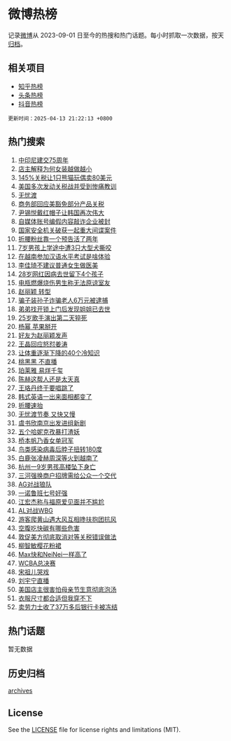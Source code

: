 # 微博热榜

记录[微博](https://www.weibo.com)从 2023-09-01 日至今的热搜和热门话题。每小时抓取一次数据，按天[归档](archives)。

## 相关项目

- [知乎热榜](https://github.com/hotarchive/zhihu)
- [头条热榜](https://github.com/hotarchive/toutiao)
- [抖音热榜](https://github.com/hotarchive/douyin)


`更新时间：2025-04-13 21:22:13 +0800`

## 热门搜索

1. [中印尼建交75周年](https://m.weibo.cn/search?containerid=100103type%3D1%26t%3D10%26q%3D%23%E4%B8%AD%E5%8D%B0%E5%B0%BC%E5%BB%BA%E4%BA%A475%E5%91%A8%E5%B9%B4%23&stream_entry_id=51&isnewpage=1&extparam=seat%3D1%26q%3D%2523%25E4%25B8%25AD%25E5%258D%25B0%25E5%25B0%25BC%25E5%25BB%25BA%25E4%25BA%25A475%25E5%2591%25A8%25E5%25B9%25B4%2523%26cate%3D10103%26dgr%3D0%26pos%3D0%26filter_type%3Drealtimehot%26stream_entry_id%3D51%26c_type%3D51%26display_time%3D1744550531%26pre_seqid%3D174455053188294177255134)
1. [店主解释为何女装越做越小](https://m.weibo.cn/search?containerid=100103type%3D1%26t%3D10%26q%3D%23%E5%BA%97%E4%B8%BB%E8%A7%A3%E9%87%8A%E4%B8%BA%E4%BD%95%E5%A5%B3%E8%A3%85%E8%B6%8A%E5%81%9A%E8%B6%8A%E5%B0%8F%23&stream_entry_id=31&isnewpage=1&extparam=seat%3D1%26cate%3D5001%26realpos%3D1%26lcate%3D5001%26stream_entry_id%3D31%26q%3D%2523%25E5%25BA%2597%25E4%25B8%25BB%25E8%25A7%25A3%25E9%2587%258A%25E4%25B8%25BA%25E4%25BD%2595%25E5%25A5%25B3%25E8%25A3%2585%25E8%25B6%258A%25E5%2581%259A%25E8%25B6%258A%25E5%25B0%258F%2523%26dgr%3D0%26band_rank%3D1%26flag%3D2%26filter_type%3Drealtimehot%26pos%3D0%26c_type%3D31%26display_time%3D1744550531%26pre_seqid%3D174455053188294177255134)
1. [145%关税让1只熊猫玩偶卖80美元](https://m.weibo.cn/search?containerid=100103type%3D1%26t%3D10%26q%3D%23145%25%E5%85%B3%E7%A8%8E%E8%AE%A91%E5%8F%AA%E7%86%8A%E7%8C%AB%E7%8E%A9%E5%81%B6%E5%8D%9680%E7%BE%8E%E5%85%83%23&stream_entry_id=31&isnewpage=1&extparam=seat%3D1%26cate%3D5001%26realpos%3D2%26lcate%3D5001%26stream_entry_id%3D31%26q%3D%2523145%2525%25E5%2585%25B3%25E7%25A8%258E%25E8%25AE%25A91%25E5%258F%25AA%25E7%2586%258A%25E7%258C%25AB%25E7%258E%25A9%25E5%2581%25B6%25E5%258D%259680%25E7%25BE%258E%25E5%2585%2583%2523%26dgr%3D0%26band_rank%3D2%26flag%3D0%26filter_type%3Drealtimehot%26pos%3D1%26c_type%3D31%26display_time%3D1744550531%26pre_seqid%3D174455053188294177255134)
1. [美国多次发动关税战并受到惨痛教训](https://m.weibo.cn/search?containerid=100103type%3D1%26t%3D10%26q%3D%23%E7%BE%8E%E5%9B%BD%E5%A4%9A%E6%AC%A1%E5%8F%91%E5%8A%A8%E5%85%B3%E7%A8%8E%E6%88%98%E5%B9%B6%E5%8F%97%E5%88%B0%E6%83%A8%E7%97%9B%E6%95%99%E8%AE%AD%23&stream_entry_id=31&isnewpage=1&extparam=seat%3D1%26cate%3D5001%26realpos%3D3%26lcate%3D5001%26stream_entry_id%3D31%26q%3D%2523%25E7%25BE%258E%25E5%259B%25BD%25E5%25A4%259A%25E6%25AC%25A1%25E5%258F%2591%25E5%258A%25A8%25E5%2585%25B3%25E7%25A8%258E%25E6%2588%2598%25E5%25B9%25B6%25E5%258F%2597%25E5%2588%25B0%25E6%2583%25A8%25E7%2597%259B%25E6%2595%2599%25E8%25AE%25AD%2523%26dgr%3D0%26band_rank%3D3%26flag%3D0%26filter_type%3Drealtimehot%26pos%3D2%26c_type%3D31%26display_time%3D1744550531%26pre_seqid%3D174455053188294177255134)
1. [无忧渡](https://m.weibo.cn/search?containerid=100103type%3D1%26t%3D10%26q%3D%E6%97%A0%E5%BF%A7%E6%B8%A1&stream_entry_id=31&isnewpage=1&extparam=seat%3D1%26cate%3D5001%26realpos%3D4%26lcate%3D5001%26stream_entry_id%3D31%26q%3D%25E6%2597%25A0%25E5%25BF%25A7%25E6%25B8%25A1%26dgr%3D0%26band_rank%3D4%26flag%3D16%26filter_type%3Drealtimehot%26pos%3D3%26c_type%3D31%26display_time%3D1744550531%26pre_seqid%3D174455053188294177255134)
1. [商务部回应美豁免部分产品关税](https://m.weibo.cn/search?containerid=100103type%3D1%26t%3D10%26q%3D%23%E5%95%86%E5%8A%A1%E9%83%A8%E5%9B%9E%E5%BA%94%E7%BE%8E%E8%B1%81%E5%85%8D%E9%83%A8%E5%88%86%E4%BA%A7%E5%93%81%E5%85%B3%E7%A8%8E%23&stream_entry_id=31&isnewpage=1&extparam=seat%3D1%26cate%3D5001%26realpos%3D5%26lcate%3D5001%26stream_entry_id%3D31%26q%3D%2523%25E5%2595%2586%25E5%258A%25A1%25E9%2583%25A8%25E5%259B%259E%25E5%25BA%2594%25E7%25BE%258E%25E8%25B1%2581%25E5%2585%258D%25E9%2583%25A8%25E5%2588%2586%25E4%25BA%25A7%25E5%2593%2581%25E5%2585%25B3%25E7%25A8%258E%2523%26dgr%3D0%26band_rank%3D5%26flag%3D0%26filter_type%3Drealtimehot%26pos%3D4%26c_type%3D31%26display_time%3D1744550531%26pre_seqid%3D174455053188294177255134)
1. [尹锡悦戴红帽子让韩国再次伟大](https://m.weibo.cn/search?containerid=100103type%3D1%26t%3D10%26q%3D%23%E5%B0%B9%E9%94%A1%E6%82%A6%E6%88%B4%E7%BA%A2%E5%B8%BD%E5%AD%90%E8%AE%A9%E9%9F%A9%E5%9B%BD%E5%86%8D%E6%AC%A1%E4%BC%9F%E5%A4%A7%23&stream_entry_id=31&isnewpage=1&extparam=seat%3D1%26cate%3D5001%26realpos%3D6%26lcate%3D5001%26stream_entry_id%3D31%26q%3D%2523%25E5%25B0%25B9%25E9%2594%25A1%25E6%2582%25A6%25E6%2588%25B4%25E7%25BA%25A2%25E5%25B8%25BD%25E5%25AD%2590%25E8%25AE%25A9%25E9%259F%25A9%25E5%259B%25BD%25E5%2586%258D%25E6%25AC%25A1%25E4%25BC%259F%25E5%25A4%25A7%2523%26dgr%3D0%26band_rank%3D6%26flag%3D0%26filter_type%3Drealtimehot%26pos%3D5%26c_type%3D31%26display_time%3D1744550531%26pre_seqid%3D174455053188294177255134)
1. [自媒体账号编假内容敲诈企业被封](https://m.weibo.cn/search?containerid=100103type%3D1%26t%3D10%26q%3D%23%E8%87%AA%E5%AA%92%E4%BD%93%E8%B4%A6%E5%8F%B7%E7%BC%96%E5%81%87%E5%86%85%E5%AE%B9%E6%95%B2%E8%AF%88%E4%BC%81%E4%B8%9A%E8%A2%AB%E5%B0%81%23&stream_entry_id=31&isnewpage=1&extparam=seat%3D1%26is_ad_pos%3D1%26cate%3D5001%26lcate%3D5001%26stream_entry_id%3D31%26q%3D%2523%25E8%2587%25AA%25E5%25AA%2592%25E4%25BD%2593%25E8%25B4%25A6%25E5%258F%25B7%25E7%25BC%2596%25E5%2581%2587%25E5%2586%2585%25E5%25AE%25B9%25E6%2595%25B2%25E8%25AF%2588%25E4%25BC%2581%25E4%25B8%259A%25E8%25A2%25AB%25E5%25B0%2581%2523%26dgr%3D0%26adid%3D282595%26band_rank%3D7%26filter_type%3Drealtimehot%26pos%3D6%26c_type%3D31%26display_time%3D1744550531%26pre_seqid%3D174455053188294177255134)
1. [国家安全机关破获一起重大间谍案件](https://m.weibo.cn/search?containerid=100103type%3D1%26t%3D10%26q%3D%23%E5%9B%BD%E5%AE%B6%E5%AE%89%E5%85%A8%E6%9C%BA%E5%85%B3%E7%A0%B4%E8%8E%B7%E4%B8%80%E8%B5%B7%E9%87%8D%E5%A4%A7%E9%97%B4%E8%B0%8D%E6%A1%88%E4%BB%B6%23&stream_entry_id=31&isnewpage=1&extparam=seat%3D1%26cate%3D5001%26realpos%3D7%26lcate%3D5001%26stream_entry_id%3D31%26q%3D%2523%25E5%259B%25BD%25E5%25AE%25B6%25E5%25AE%2589%25E5%2585%25A8%25E6%259C%25BA%25E5%2585%25B3%25E7%25A0%25B4%25E8%258E%25B7%25E4%25B8%2580%25E8%25B5%25B7%25E9%2587%258D%25E5%25A4%25A7%25E9%2597%25B4%25E8%25B0%258D%25E6%25A1%2588%25E4%25BB%25B6%2523%26dgr%3D0%26band_rank%3D7%26flag%3D0%26filter_type%3Drealtimehot%26pos%3D7%26c_type%3D31%26display_time%3D1744550531%26pre_seqid%3D174455053188294177255134)
1. [折腰粉丝靠一个预告活了两年](https://m.weibo.cn/search?containerid=100103type%3D1%26t%3D10%26q%3D%23%E6%8A%98%E8%85%B0%E7%B2%89%E4%B8%9D%E9%9D%A0%E4%B8%80%E4%B8%AA%E9%A2%84%E5%91%8A%E6%B4%BB%E4%BA%86%E4%B8%A4%E5%B9%B4%23&stream_entry_id=31&isnewpage=1&extparam=seat%3D1%26cate%3D5001%26realpos%3D8%26lcate%3D5001%26stream_entry_id%3D31%26q%3D%2523%25E6%258A%2598%25E8%2585%25B0%25E7%25B2%2589%25E4%25B8%259D%25E9%259D%25A0%25E4%25B8%2580%25E4%25B8%25AA%25E9%25A2%2584%25E5%2591%258A%25E6%25B4%25BB%25E4%25BA%2586%25E4%25B8%25A4%25E5%25B9%25B4%2523%26dgr%3D0%26band_rank%3D8%26flag%3D1%26filter_type%3Drealtimehot%26pos%3D8%26c_type%3D31%26display_time%3D1744550531%26pre_seqid%3D174455053188294177255134)
1. [7岁男孩上学途中遭3只大型犬撕咬](https://m.weibo.cn/search?containerid=100103type%3D1%26t%3D10%26q%3D%237%E5%B2%81%E7%94%B7%E5%AD%A9%E4%B8%8A%E5%AD%A6%E9%80%94%E4%B8%AD%E9%81%AD3%E5%8F%AA%E5%A4%A7%E5%9E%8B%E7%8A%AC%E6%92%95%E5%92%AC%23&stream_entry_id=31&isnewpage=1&extparam=seat%3D1%26cate%3D5001%26realpos%3D9%26lcate%3D5001%26stream_entry_id%3D31%26q%3D%25237%25E5%25B2%2581%25E7%2594%25B7%25E5%25AD%25A9%25E4%25B8%258A%25E5%25AD%25A6%25E9%2580%2594%25E4%25B8%25AD%25E9%2581%25AD3%25E5%258F%25AA%25E5%25A4%25A7%25E5%259E%258B%25E7%258A%25AC%25E6%2592%2595%25E5%2592%25AC%2523%26dgr%3D0%26band_rank%3D9%26flag%3D0%26filter_type%3Drealtimehot%26pos%3D9%26c_type%3D31%26display_time%3D1744550531%26pre_seqid%3D174455053188294177255134)
1. [在越南参加汉语水平考试是啥体验](https://m.weibo.cn/search?containerid=100103type%3D1%26t%3D10%26q%3D%23%E5%9C%A8%E8%B6%8A%E5%8D%97%E5%8F%82%E5%8A%A0%E6%B1%89%E8%AF%AD%E6%B0%B4%E5%B9%B3%E8%80%83%E8%AF%95%E6%98%AF%E5%95%A5%E4%BD%93%E9%AA%8C%23&stream_entry_id=31&isnewpage=1&extparam=seat%3D1%26cate%3D5001%26realpos%3D10%26lcate%3D5001%26stream_entry_id%3D31%26q%3D%2523%25E5%259C%25A8%25E8%25B6%258A%25E5%258D%2597%25E5%258F%2582%25E5%258A%25A0%25E6%25B1%2589%25E8%25AF%25AD%25E6%25B0%25B4%25E5%25B9%25B3%25E8%2580%2583%25E8%25AF%2595%25E6%2598%25AF%25E5%2595%25A5%25E4%25BD%2593%25E9%25AA%258C%2523%26dgr%3D0%26band_rank%3D10%26flag%3D1%26filter_type%3Drealtimehot%26pos%3D10%26c_type%3D31%26display_time%3D1744550531%26pre_seqid%3D174455053188294177255134)
1. [李佳琦不建议普通女生做医美](https://m.weibo.cn/search?containerid=100103type%3D1%26t%3D10%26q%3D%23%E6%9D%8E%E4%BD%B3%E7%90%A6%E4%B8%8D%E5%BB%BA%E8%AE%AE%E6%99%AE%E9%80%9A%E5%A5%B3%E7%94%9F%E5%81%9A%E5%8C%BB%E7%BE%8E%23&stream_entry_id=31&isnewpage=1&extparam=seat%3D1%26cate%3D5001%26realpos%3D11%26lcate%3D5001%26stream_entry_id%3D31%26q%3D%2523%25E6%259D%258E%25E4%25BD%25B3%25E7%2590%25A6%25E4%25B8%258D%25E5%25BB%25BA%25E8%25AE%25AE%25E6%2599%25AE%25E9%2580%259A%25E5%25A5%25B3%25E7%2594%259F%25E5%2581%259A%25E5%258C%25BB%25E7%25BE%258E%2523%26dgr%3D0%26band_rank%3D11%26flag%3D2%26filter_type%3Drealtimehot%26pos%3D11%26c_type%3D31%26display_time%3D1744550531%26pre_seqid%3D174455053188294177255134)
1. [28岁网红因病去世留下4个孩子](https://m.weibo.cn/search?containerid=100103type%3D1%26t%3D10%26q%3D%2328%E5%B2%81%E7%BD%91%E7%BA%A2%E5%9B%A0%E7%97%85%E5%8E%BB%E4%B8%96%E7%95%99%E4%B8%8B4%E4%B8%AA%E5%AD%A9%E5%AD%90%23&stream_entry_id=31&isnewpage=1&extparam=seat%3D1%26cate%3D5001%26realpos%3D12%26lcate%3D5001%26stream_entry_id%3D31%26q%3D%252328%25E5%25B2%2581%25E7%25BD%2591%25E7%25BA%25A2%25E5%259B%25A0%25E7%2597%2585%25E5%258E%25BB%25E4%25B8%2596%25E7%2595%2599%25E4%25B8%258B4%25E4%25B8%25AA%25E5%25AD%25A9%25E5%25AD%2590%2523%26dgr%3D0%26band_rank%3D12%26flag%3D1%26filter_type%3Drealtimehot%26pos%3D12%26c_type%3D31%26display_time%3D1744550531%26pre_seqid%3D174455053188294177255134)
1. [电瓶燃爆烧伤男生称无法原谅室友](https://m.weibo.cn/search?containerid=100103type%3D1%26t%3D10%26q%3D%23%E7%94%B5%E7%93%B6%E7%87%83%E7%88%86%E7%83%A7%E4%BC%A4%E7%94%B7%E7%94%9F%E7%A7%B0%E6%97%A0%E6%B3%95%E5%8E%9F%E8%B0%85%E5%AE%A4%E5%8F%8B%23&stream_entry_id=31&isnewpage=1&extparam=seat%3D1%26cate%3D5001%26realpos%3D13%26lcate%3D5001%26stream_entry_id%3D31%26q%3D%2523%25E7%2594%25B5%25E7%2593%25B6%25E7%2587%2583%25E7%2588%2586%25E7%2583%25A7%25E4%25BC%25A4%25E7%2594%25B7%25E7%2594%259F%25E7%25A7%25B0%25E6%2597%25A0%25E6%25B3%2595%25E5%258E%259F%25E8%25B0%2585%25E5%25AE%25A4%25E5%258F%258B%2523%26dgr%3D0%26band_rank%3D13%26flag%3D1%26filter_type%3Drealtimehot%26pos%3D13%26c_type%3D31%26display_time%3D1744550531%26pre_seqid%3D174455053188294177255134)
1. [赵丽颖 转型](https://m.weibo.cn/search?containerid=100103type%3D1%26t%3D10%26q%3D%E8%B5%B5%E4%B8%BD%E9%A2%96+%E8%BD%AC%E5%9E%8B&stream_entry_id=31&isnewpage=1&extparam=seat%3D1%26cate%3D5001%26realpos%3D14%26lcate%3D5001%26stream_entry_id%3D31%26q%3D%25E8%25B5%25B5%25E4%25B8%25BD%25E9%25A2%2596%2520%25E8%25BD%25AC%25E5%259E%258B%26dgr%3D0%26band_rank%3D14%26flag%3D2%26filter_type%3Drealtimehot%26pos%3D14%26c_type%3D31%26display_time%3D1744550531%26pre_seqid%3D174455053188294177255134)
1. [骗子装孙子诈骗老人6万元被逮捕](https://m.weibo.cn/search?containerid=100103type%3D1%26t%3D10%26q%3D%23%E9%AA%97%E5%AD%90%E8%A3%85%E5%AD%99%E5%AD%90%E8%AF%88%E9%AA%97%E8%80%81%E4%BA%BA6%E4%B8%87%E5%85%83%E8%A2%AB%E9%80%AE%E6%8D%95%23&stream_entry_id=31&isnewpage=1&extparam=seat%3D1%26cate%3D5001%26realpos%3D15%26lcate%3D5001%26stream_entry_id%3D31%26q%3D%2523%25E9%25AA%2597%25E5%25AD%2590%25E8%25A3%2585%25E5%25AD%2599%25E5%25AD%2590%25E8%25AF%2588%25E9%25AA%2597%25E8%2580%2581%25E4%25BA%25BA6%25E4%25B8%2587%25E5%2585%2583%25E8%25A2%25AB%25E9%2580%25AE%25E6%258D%2595%2523%26dgr%3D0%26band_rank%3D15%26flag%3D1%26filter_type%3Drealtimehot%26pos%3D15%26c_type%3D31%26display_time%3D1744550531%26pre_seqid%3D174455053188294177255134)
1. [弟弟找开锁上门后发现姐姐已去世](https://m.weibo.cn/search?containerid=100103type%3D1%26t%3D10%26q%3D%23%E5%BC%9F%E5%BC%9F%E6%89%BE%E5%BC%80%E9%94%81%E4%B8%8A%E9%97%A8%E5%90%8E%E5%8F%91%E7%8E%B0%E5%A7%90%E5%A7%90%E5%B7%B2%E5%8E%BB%E4%B8%96%23&stream_entry_id=31&isnewpage=1&extparam=seat%3D1%26cate%3D5001%26realpos%3D16%26lcate%3D5001%26stream_entry_id%3D31%26q%3D%2523%25E5%25BC%259F%25E5%25BC%259F%25E6%2589%25BE%25E5%25BC%2580%25E9%2594%2581%25E4%25B8%258A%25E9%2597%25A8%25E5%2590%258E%25E5%258F%2591%25E7%258E%25B0%25E5%25A7%2590%25E5%25A7%2590%25E5%25B7%25B2%25E5%258E%25BB%25E4%25B8%2596%2523%26dgr%3D0%26band_rank%3D16%26flag%3D2%26filter_type%3Drealtimehot%26pos%3D16%26c_type%3D31%26display_time%3D1744550531%26pre_seqid%3D174455053188294177255134)
1. [25岁歌手演出第二天猝死](https://m.weibo.cn/search?containerid=100103type%3D1%26t%3D10%26q%3D%2325%E5%B2%81%E6%AD%8C%E6%89%8B%E6%BC%94%E5%87%BA%E7%AC%AC%E4%BA%8C%E5%A4%A9%E7%8C%9D%E6%AD%BB%23&stream_entry_id=31&isnewpage=1&extparam=seat%3D1%26cate%3D5001%26realpos%3D17%26lcate%3D5001%26stream_entry_id%3D31%26q%3D%252325%25E5%25B2%2581%25E6%25AD%258C%25E6%2589%258B%25E6%25BC%2594%25E5%2587%25BA%25E7%25AC%25AC%25E4%25BA%258C%25E5%25A4%25A9%25E7%258C%259D%25E6%25AD%25BB%2523%26dgr%3D0%26band_rank%3D17%26flag%3D1%26filter_type%3Drealtimehot%26pos%3D17%26c_type%3D31%26display_time%3D1744550531%26pre_seqid%3D174455053188294177255134)
1. [杨幂 苹果掰开](https://m.weibo.cn/search?containerid=100103type%3D1%26t%3D10%26q%3D%E6%9D%A8%E5%B9%82+%E8%8B%B9%E6%9E%9C%E6%8E%B0%E5%BC%80&stream_entry_id=31&isnewpage=1&extparam=seat%3D1%26cate%3D5001%26realpos%3D18%26lcate%3D5001%26stream_entry_id%3D31%26q%3D%25E6%259D%25A8%25E5%25B9%2582%2520%25E8%258B%25B9%25E6%259E%259C%25E6%258E%25B0%25E5%25BC%2580%26dgr%3D0%26band_rank%3D18%26flag%3D1%26filter_type%3Drealtimehot%26pos%3D18%26c_type%3D31%26display_time%3D1744550531%26pre_seqid%3D174455053188294177255134)
1. [好友为赵丽颖发声](https://m.weibo.cn/search?containerid=100103type%3D1%26t%3D10%26q%3D%23%E5%A5%BD%E5%8F%8B%E4%B8%BA%E8%B5%B5%E4%B8%BD%E9%A2%96%E5%8F%91%E5%A3%B0%23&stream_entry_id=31&isnewpage=1&extparam=seat%3D1%26cate%3D5001%26realpos%3D19%26lcate%3D5001%26stream_entry_id%3D31%26q%3D%2523%25E5%25A5%25BD%25E5%258F%258B%25E4%25B8%25BA%25E8%25B5%25B5%25E4%25B8%25BD%25E9%25A2%2596%25E5%258F%2591%25E5%25A3%25B0%2523%26dgr%3D0%26band_rank%3D19%26flag%3D1%26filter_type%3Drealtimehot%26pos%3D19%26c_type%3D31%26display_time%3D1744550531%26pre_seqid%3D174455053188294177255134)
1. [王晶回应怒怼姜涛](https://m.weibo.cn/search?containerid=100103type%3D1%26t%3D10%26q%3D%23%E7%8E%8B%E6%99%B6%E5%9B%9E%E5%BA%94%E6%80%92%E6%80%BC%E5%A7%9C%E6%B6%9B%23&stream_entry_id=31&isnewpage=1&extparam=seat%3D1%26cate%3D5001%26realpos%3D20%26lcate%3D5001%26stream_entry_id%3D31%26q%3D%2523%25E7%258E%258B%25E6%2599%25B6%25E5%259B%259E%25E5%25BA%2594%25E6%2580%2592%25E6%2580%25BC%25E5%25A7%259C%25E6%25B6%259B%2523%26dgr%3D0%26band_rank%3D20%26flag%3D1%26filter_type%3Drealtimehot%26pos%3D20%26c_type%3D31%26display_time%3D1744550531%26pre_seqid%3D174455053188294177255134)
1. [让体重逐渐下降的40个冷知识](https://m.weibo.cn/search?containerid=100103type%3D1%26t%3D10%26q%3D%E8%AE%A9%E4%BD%93%E9%87%8D%E9%80%90%E6%B8%90%E4%B8%8B%E9%99%8D%E7%9A%8440%E4%B8%AA%E5%86%B7%E7%9F%A5%E8%AF%86&stream_entry_id=31&isnewpage=1&extparam=seat%3D1%26cate%3D5001%26realpos%3D21%26lcate%3D5001%26stream_entry_id%3D31%26q%3D%25E8%25AE%25A9%25E4%25BD%2593%25E9%2587%258D%25E9%2580%2590%25E6%25B8%2590%25E4%25B8%258B%25E9%2599%258D%25E7%259A%258440%25E4%25B8%25AA%25E5%2586%25B7%25E7%259F%25A5%25E8%25AF%2586%26dgr%3D0%26band_rank%3D21%26flag%3D0%26filter_type%3Drealtimehot%26pos%3D21%26c_type%3D31%26display_time%3D1744550531%26pre_seqid%3D174455053188294177255134)
1. [桃黑黑 不直播](https://m.weibo.cn/search?containerid=100103type%3D1%26t%3D10%26q%3D%E6%A1%83%E9%BB%91%E9%BB%91+%E4%B8%8D%E7%9B%B4%E6%92%AD&stream_entry_id=31&isnewpage=1&extparam=seat%3D1%26cate%3D5001%26realpos%3D22%26lcate%3D5001%26stream_entry_id%3D31%26q%3D%25E6%25A1%2583%25E9%25BB%2591%25E9%25BB%2591%2520%25E4%25B8%258D%25E7%259B%25B4%25E6%2592%25AD%26dgr%3D0%26band_rank%3D22%26flag%3D1%26filter_type%3Drealtimehot%26pos%3D22%26c_type%3D31%26display_time%3D1744550531%26pre_seqid%3D174455053188294177255134)
1. [珀莱雅 易烊千玺](https://m.weibo.cn/search?containerid=100103type%3D1%26t%3D10%26q%3D%E7%8F%80%E8%8E%B1%E9%9B%85+%E6%98%93%E7%83%8A%E5%8D%83%E7%8E%BA&stream_entry_id=31&isnewpage=1&extparam=seat%3D1%26cate%3D5001%26realpos%3D23%26lcate%3D5001%26stream_entry_id%3D31%26q%3D%25E7%258F%2580%25E8%258E%25B1%25E9%259B%2585%2520%25E6%2598%2593%25E7%2583%258A%25E5%258D%2583%25E7%258E%25BA%26dgr%3D0%26band_rank%3D23%26flag%3D0%26filter_type%3Drealtimehot%26pos%3D23%26c_type%3D31%26display_time%3D1744550531%26pre_seqid%3D174455053188294177255134)
1. [陈赫这帮人还是太天真](https://m.weibo.cn/search?containerid=100103type%3D1%26t%3D10%26q%3D%E9%99%88%E8%B5%AB%E8%BF%99%E5%B8%AE%E4%BA%BA%E8%BF%98%E6%98%AF%E5%A4%AA%E5%A4%A9%E7%9C%9F&stream_entry_id=31&isnewpage=1&extparam=seat%3D1%26cate%3D5001%26realpos%3D24%26lcate%3D5001%26stream_entry_id%3D31%26q%3D%25E9%2599%2588%25E8%25B5%25AB%25E8%25BF%2599%25E5%25B8%25AE%25E4%25BA%25BA%25E8%25BF%2598%25E6%2598%25AF%25E5%25A4%25AA%25E5%25A4%25A9%25E7%259C%259F%26dgr%3D0%26band_rank%3D24%26flag%3D1%26filter_type%3Drealtimehot%26pos%3D24%26c_type%3D31%26display_time%3D1744550531%26pre_seqid%3D174455053188294177255134)
1. [王珞丹终于要唱跳了](https://m.weibo.cn/search?containerid=100103type%3D1%26t%3D10%26q%3D%E7%8E%8B%E7%8F%9E%E4%B8%B9%E7%BB%88%E4%BA%8E%E8%A6%81%E5%94%B1%E8%B7%B3%E4%BA%86&stream_entry_id=31&isnewpage=1&extparam=seat%3D1%26cate%3D5001%26realpos%3D25%26lcate%3D5001%26stream_entry_id%3D31%26q%3D%25E7%258E%258B%25E7%258F%259E%25E4%25B8%25B9%25E7%25BB%2588%25E4%25BA%258E%25E8%25A6%2581%25E5%2594%25B1%25E8%25B7%25B3%25E4%25BA%2586%26dgr%3D0%26band_rank%3D25%26flag%3D1%26filter_type%3Drealtimehot%26pos%3D25%26c_type%3D31%26display_time%3D1744550531%26pre_seqid%3D174455053188294177255134)
1. [韩式英语一出来面相都变了](https://m.weibo.cn/search?containerid=100103type%3D1%26t%3D10%26q%3D%E9%9F%A9%E5%BC%8F%E8%8B%B1%E8%AF%AD%E4%B8%80%E5%87%BA%E6%9D%A5%E9%9D%A2%E7%9B%B8%E9%83%BD%E5%8F%98%E4%BA%86&stream_entry_id=31&isnewpage=1&extparam=seat%3D1%26cate%3D5001%26realpos%3D26%26lcate%3D5001%26stream_entry_id%3D31%26q%3D%25E9%259F%25A9%25E5%25BC%258F%25E8%258B%25B1%25E8%25AF%25AD%25E4%25B8%2580%25E5%2587%25BA%25E6%259D%25A5%25E9%259D%25A2%25E7%259B%25B8%25E9%2583%25BD%25E5%258F%2598%25E4%25BA%2586%26dgr%3D0%26band_rank%3D26%26flag%3D1%26filter_type%3Drealtimehot%26pos%3D26%26c_type%3D31%26display_time%3D1744550531%26pre_seqid%3D174455053188294177255134)
1. [折腰速抬](https://m.weibo.cn/search?containerid=100103type%3D1%26t%3D10%26q%3D%E6%8A%98%E8%85%B0%E9%80%9F%E6%8A%AC&stream_entry_id=31&isnewpage=1&extparam=seat%3D1%26cate%3D5001%26realpos%3D27%26lcate%3D5001%26stream_entry_id%3D31%26q%3D%25E6%258A%2598%25E8%2585%25B0%25E9%2580%259F%25E6%258A%25AC%26dgr%3D0%26band_rank%3D27%26flag%3D0%26filter_type%3Drealtimehot%26pos%3D27%26c_type%3D31%26display_time%3D1744550531%26pre_seqid%3D174455053188294177255134)
1. [无忧渡节奏 又快又慢](https://m.weibo.cn/search?containerid=100103type%3D1%26t%3D10%26q%3D%E6%97%A0%E5%BF%A7%E6%B8%A1%E8%8A%82%E5%A5%8F+%E5%8F%88%E5%BF%AB%E5%8F%88%E6%85%A2&stream_entry_id=31&isnewpage=1&extparam=seat%3D1%26cate%3D5001%26realpos%3D28%26lcate%3D5001%26stream_entry_id%3D31%26q%3D%25E6%2597%25A0%25E5%25BF%25A7%25E6%25B8%25A1%25E8%258A%2582%25E5%25A5%258F%2520%25E5%258F%2588%25E5%25BF%25AB%25E5%258F%2588%25E6%2585%25A2%26dgr%3D0%26band_rank%3D28%26flag%3D0%26filter_type%3Drealtimehot%26pos%3D28%26c_type%3D31%26display_time%3D1744550531%26pre_seqid%3D174455053188294177255134)
1. [虞书欣南京出发进组新剧](https://m.weibo.cn/search?containerid=100103type%3D1%26t%3D10%26q%3D%23%E8%99%9E%E4%B9%A6%E6%AC%A3%E5%8D%97%E4%BA%AC%E5%87%BA%E5%8F%91%E8%BF%9B%E7%BB%84%E6%96%B0%E5%89%A7%23&stream_entry_id=31&isnewpage=1&extparam=seat%3D1%26cate%3D5001%26realpos%3D29%26lcate%3D5001%26stream_entry_id%3D31%26q%3D%2523%25E8%2599%259E%25E4%25B9%25A6%25E6%25AC%25A3%25E5%258D%2597%25E4%25BA%25AC%25E5%2587%25BA%25E5%258F%2591%25E8%25BF%259B%25E7%25BB%2584%25E6%2596%25B0%25E5%2589%25A7%2523%26dgr%3D0%26band_rank%3D29%26flag%3D1%26filter_type%3Drealtimehot%26pos%3D29%26c_type%3D31%26display_time%3D1744550531%26pre_seqid%3D174455053188294177255134)
1. [五个哈妮克孜暴打渣妖](https://m.weibo.cn/search?containerid=100103type%3D1%26t%3D10%26q%3D%E4%BA%94%E4%B8%AA%E5%93%88%E5%A6%AE%E5%85%8B%E5%AD%9C%E6%9A%B4%E6%89%93%E6%B8%A3%E5%A6%96&stream_entry_id=31&isnewpage=1&extparam=seat%3D1%26cate%3D5001%26realpos%3D30%26lcate%3D5001%26stream_entry_id%3D31%26q%3D%25E4%25BA%2594%25E4%25B8%25AA%25E5%2593%2588%25E5%25A6%25AE%25E5%2585%258B%25E5%25AD%259C%25E6%259A%25B4%25E6%2589%2593%25E6%25B8%25A3%25E5%25A6%2596%26dgr%3D0%26band_rank%3D30%26flag%3D1%26filter_type%3Drealtimehot%26pos%3D30%26c_type%3D31%26display_time%3D1744550531%26pre_seqid%3D174455053188294177255134)
1. [桥本帆乃香女单冠军](https://m.weibo.cn/search?containerid=100103type%3D1%26t%3D10%26q%3D%23%E6%A1%A5%E6%9C%AC%E5%B8%86%E4%B9%83%E9%A6%99%E5%A5%B3%E5%8D%95%E5%86%A0%E5%86%9B%23&stream_entry_id=31&isnewpage=1&extparam=seat%3D1%26cate%3D5001%26realpos%3D31%26lcate%3D5001%26stream_entry_id%3D31%26q%3D%2523%25E6%25A1%25A5%25E6%259C%25AC%25E5%25B8%2586%25E4%25B9%2583%25E9%25A6%2599%25E5%25A5%25B3%25E5%258D%2595%25E5%2586%25A0%25E5%2586%259B%2523%26dgr%3D0%26band_rank%3D31%26flag%3D1%26filter_type%3Drealtimehot%26pos%3D31%26c_type%3D31%26display_time%3D1744550531%26pre_seqid%3D174455053188294177255134)
1. [鸟类感染病毒后脖子扭转180度](https://m.weibo.cn/search?containerid=100103type%3D1%26t%3D10%26q%3D%23%E9%B8%9F%E7%B1%BB%E6%84%9F%E6%9F%93%E7%97%85%E6%AF%92%E5%90%8E%E8%84%96%E5%AD%90%E6%89%AD%E8%BD%AC180%E5%BA%A6%23&stream_entry_id=31&isnewpage=1&extparam=seat%3D1%26cate%3D5001%26realpos%3D32%26lcate%3D5001%26stream_entry_id%3D31%26q%3D%2523%25E9%25B8%259F%25E7%25B1%25BB%25E6%2584%259F%25E6%259F%2593%25E7%2597%2585%25E6%25AF%2592%25E5%2590%258E%25E8%2584%2596%25E5%25AD%2590%25E6%2589%25AD%25E8%25BD%25AC180%25E5%25BA%25A6%2523%26dgr%3D0%26band_rank%3D32%26flag%3D1%26filter_type%3Drealtimehot%26pos%3D32%26c_type%3D31%26display_time%3D1744550531%26pre_seqid%3D174455053188294177255134)
1. [白鹿张凌赫周深等火到越南了](https://m.weibo.cn/search?containerid=100103type%3D1%26t%3D10%26q%3D%23%E7%99%BD%E9%B9%BF%E5%BC%A0%E5%87%8C%E8%B5%AB%E5%91%A8%E6%B7%B1%E7%AD%89%E7%81%AB%E5%88%B0%E8%B6%8A%E5%8D%97%E4%BA%86%23&stream_entry_id=31&isnewpage=1&extparam=seat%3D1%26cate%3D5001%26realpos%3D33%26lcate%3D5001%26stream_entry_id%3D31%26q%3D%2523%25E7%2599%25BD%25E9%25B9%25BF%25E5%25BC%25A0%25E5%2587%258C%25E8%25B5%25AB%25E5%2591%25A8%25E6%25B7%25B1%25E7%25AD%2589%25E7%2581%25AB%25E5%2588%25B0%25E8%25B6%258A%25E5%258D%2597%25E4%25BA%2586%2523%26dgr%3D0%26band_rank%3D33%26flag%3D0%26filter_type%3Drealtimehot%26pos%3D33%26c_type%3D31%26display_time%3D1744550531%26pre_seqid%3D174455053188294177255134)
1. [杭州一9岁男孩高楼坠下身亡](https://m.weibo.cn/search?containerid=100103type%3D1%26t%3D10%26q%3D%23%E6%9D%AD%E5%B7%9E%E4%B8%809%E5%B2%81%E7%94%B7%E5%AD%A9%E9%AB%98%E6%A5%BC%E5%9D%A0%E4%B8%8B%E8%BA%AB%E4%BA%A1%23&stream_entry_id=31&isnewpage=1&extparam=seat%3D1%26cate%3D5001%26realpos%3D34%26lcate%3D5001%26stream_entry_id%3D31%26q%3D%2523%25E6%259D%25AD%25E5%25B7%259E%25E4%25B8%25809%25E5%25B2%2581%25E7%2594%25B7%25E5%25AD%25A9%25E9%25AB%2598%25E6%25A5%25BC%25E5%259D%25A0%25E4%25B8%258B%25E8%25BA%25AB%25E4%25BA%25A1%2523%26dgr%3D0%26band_rank%3D34%26flag%3D0%26filter_type%3Drealtimehot%26pos%3D34%26c_type%3D31%26display_time%3D1744550531%26pre_seqid%3D174455053188294177255134)
1. [三河强换商户招牌需给公众一个交代](https://m.weibo.cn/search?containerid=100103type%3D1%26t%3D10%26q%3D%23%E4%B8%89%E6%B2%B3%E5%BC%BA%E6%8D%A2%E5%95%86%E6%88%B7%E6%8B%9B%E7%89%8C%E9%9C%80%E7%BB%99%E5%85%AC%E4%BC%97%E4%B8%80%E4%B8%AA%E4%BA%A4%E4%BB%A3%23&stream_entry_id=31&isnewpage=1&extparam=seat%3D1%26cate%3D5001%26realpos%3D35%26lcate%3D5001%26stream_entry_id%3D31%26q%3D%2523%25E4%25B8%2589%25E6%25B2%25B3%25E5%25BC%25BA%25E6%258D%25A2%25E5%2595%2586%25E6%2588%25B7%25E6%258B%259B%25E7%2589%258C%25E9%259C%2580%25E7%25BB%2599%25E5%2585%25AC%25E4%25BC%2597%25E4%25B8%2580%25E4%25B8%25AA%25E4%25BA%25A4%25E4%25BB%25A3%2523%26dgr%3D0%26band_rank%3D35%26flag%3D0%26filter_type%3Drealtimehot%26pos%3D35%26c_type%3D31%26display_time%3D1744550531%26pre_seqid%3D174455053188294177255134)
1. [AG对战狼队](https://m.weibo.cn/search?containerid=100103type%3D1%26t%3D10%26q%3DAG%E5%AF%B9%E6%88%98%E7%8B%BC%E9%98%9F&stream_entry_id=31&isnewpage=1&extparam=seat%3D1%26cate%3D5001%26realpos%3D36%26lcate%3D5001%26stream_entry_id%3D31%26q%3DAG%25E5%25AF%25B9%25E6%2588%2598%25E7%258B%25BC%25E9%2598%259F%26dgr%3D0%26band_rank%3D36%26flag%3D1%26filter_type%3Drealtimehot%26pos%3D36%26c_type%3D31%26display_time%3D1744550531%26pre_seqid%3D174455053188294177255134)
1. [一诺鲁班七号好强](https://m.weibo.cn/search?containerid=100103type%3D1%26t%3D10%26q%3D%23%E4%B8%80%E8%AF%BA%E9%B2%81%E7%8F%AD%E4%B8%83%E5%8F%B7%E5%A5%BD%E5%BC%BA%23&stream_entry_id=31&isnewpage=1&extparam=seat%3D1%26cate%3D5001%26realpos%3D37%26lcate%3D5001%26stream_entry_id%3D31%26q%3D%2523%25E4%25B8%2580%25E8%25AF%25BA%25E9%25B2%2581%25E7%258F%25AD%25E4%25B8%2583%25E5%258F%25B7%25E5%25A5%25BD%25E5%25BC%25BA%2523%26dgr%3D0%26band_rank%3D37%26flag%3D1%26filter_type%3Drealtimehot%26pos%3D37%26c_type%3D31%26display_time%3D1744550531%26pre_seqid%3D174455053188294177255134)
1. [江宏杰称与福原爱见面并不尴尬](https://m.weibo.cn/search?containerid=100103type%3D1%26t%3D10%26q%3D%23%E6%B1%9F%E5%AE%8F%E6%9D%B0%E7%A7%B0%E4%B8%8E%E7%A6%8F%E5%8E%9F%E7%88%B1%E8%A7%81%E9%9D%A2%E5%B9%B6%E4%B8%8D%E5%B0%B4%E5%B0%AC%23&stream_entry_id=31&isnewpage=1&extparam=seat%3D1%26cate%3D5001%26realpos%3D38%26lcate%3D5001%26stream_entry_id%3D31%26q%3D%2523%25E6%25B1%259F%25E5%25AE%258F%25E6%259D%25B0%25E7%25A7%25B0%25E4%25B8%258E%25E7%25A6%258F%25E5%258E%259F%25E7%2588%25B1%25E8%25A7%2581%25E9%259D%25A2%25E5%25B9%25B6%25E4%25B8%258D%25E5%25B0%25B4%25E5%25B0%25AC%2523%26dgr%3D0%26band_rank%3D38%26flag%3D1%26filter_type%3Drealtimehot%26pos%3D38%26c_type%3D31%26display_time%3D1744550531%26pre_seqid%3D174455053188294177255134)
1. [AL对战WBG](https://m.weibo.cn/search?containerid=100103type%3D1%26t%3D10%26q%3D%23AL%E5%AF%B9%E6%88%98WBG%23&stream_entry_id=31&isnewpage=1&extparam=seat%3D1%26cate%3D5001%26realpos%3D39%26lcate%3D5001%26stream_entry_id%3D31%26q%3D%2523AL%25E5%25AF%25B9%25E6%2588%2598WBG%2523%26dgr%3D0%26band_rank%3D39%26flag%3D1%26filter_type%3Drealtimehot%26pos%3D39%26c_type%3D31%26display_time%3D1744550531%26pre_seqid%3D174455053188294177255134)
1. [游客爬黄山遇大风互相搀扶抱团抗风](https://m.weibo.cn/search?containerid=100103type%3D1%26t%3D10%26q%3D%23%E6%B8%B8%E5%AE%A2%E7%88%AC%E9%BB%84%E5%B1%B1%E9%81%87%E5%A4%A7%E9%A3%8E%E4%BA%92%E7%9B%B8%E6%90%80%E6%89%B6%E6%8A%B1%E5%9B%A2%E6%8A%97%E9%A3%8E%23&stream_entry_id=31&isnewpage=1&extparam=seat%3D1%26cate%3D5001%26realpos%3D40%26lcate%3D5001%26stream_entry_id%3D31%26q%3D%2523%25E6%25B8%25B8%25E5%25AE%25A2%25E7%2588%25AC%25E9%25BB%2584%25E5%25B1%25B1%25E9%2581%2587%25E5%25A4%25A7%25E9%25A3%258E%25E4%25BA%2592%25E7%259B%25B8%25E6%2590%2580%25E6%2589%25B6%25E6%258A%25B1%25E5%259B%25A2%25E6%258A%2597%25E9%25A3%258E%2523%26dgr%3D0%26band_rank%3D40%26flag%3D1%26filter_type%3Drealtimehot%26pos%3D40%26c_type%3D31%26display_time%3D1744550531%26pre_seqid%3D174455053188294177255134)
1. [空腹吃快碳有哪些危害](https://m.weibo.cn/search?containerid=100103type%3D1%26t%3D10%26q%3D%E7%A9%BA%E8%85%B9%E5%90%83%E5%BF%AB%E7%A2%B3%E6%9C%89%E5%93%AA%E4%BA%9B%E5%8D%B1%E5%AE%B3&stream_entry_id=31&isnewpage=1&extparam=seat%3D1%26cate%3D5001%26realpos%3D41%26lcate%3D5001%26stream_entry_id%3D31%26q%3D%25E7%25A9%25BA%25E8%2585%25B9%25E5%2590%2583%25E5%25BF%25AB%25E7%25A2%25B3%25E6%259C%2589%25E5%2593%25AA%25E4%25BA%259B%25E5%258D%25B1%25E5%25AE%25B3%26dgr%3D0%26band_rank%3D41%26flag%3D1%26filter_type%3Drealtimehot%26pos%3D41%26c_type%3D31%26display_time%3D1744550531%26pre_seqid%3D174455053188294177255134)
1. [敦促美方彻底取消对等关税错误做法](https://m.weibo.cn/search?containerid=100103type%3D1%26t%3D10%26q%3D%23%E6%95%A6%E4%BF%83%E7%BE%8E%E6%96%B9%E5%BD%BB%E5%BA%95%E5%8F%96%E6%B6%88%E5%AF%B9%E7%AD%89%E5%85%B3%E7%A8%8E%E9%94%99%E8%AF%AF%E5%81%9A%E6%B3%95%23&stream_entry_id=31&isnewpage=1&extparam=seat%3D1%26cate%3D5001%26realpos%3D42%26lcate%3D5001%26stream_entry_id%3D31%26q%3D%2523%25E6%2595%25A6%25E4%25BF%2583%25E7%25BE%258E%25E6%2596%25B9%25E5%25BD%25BB%25E5%25BA%2595%25E5%258F%2596%25E6%25B6%2588%25E5%25AF%25B9%25E7%25AD%2589%25E5%2585%25B3%25E7%25A8%258E%25E9%2594%2599%25E8%25AF%25AF%25E5%2581%259A%25E6%25B3%2595%2523%26dgr%3D0%26band_rank%3D42%26flag%3D1%26filter_type%3Drealtimehot%26pos%3D42%26c_type%3D31%26display_time%3D1744550531%26pre_seqid%3D174455053188294177255134)
1. [柳智敏樱花粉裙](https://m.weibo.cn/search?containerid=100103type%3D1%26t%3D10%26q%3D%23%E6%9F%B3%E6%99%BA%E6%95%8F%E6%A8%B1%E8%8A%B1%E7%B2%89%E8%A3%99%23&stream_entry_id=31&isnewpage=1&extparam=seat%3D1%26cate%3D5001%26realpos%3D43%26lcate%3D5001%26stream_entry_id%3D31%26q%3D%2523%25E6%259F%25B3%25E6%2599%25BA%25E6%2595%258F%25E6%25A8%25B1%25E8%258A%25B1%25E7%25B2%2589%25E8%25A3%2599%2523%26dgr%3D0%26band_rank%3D43%26flag%3D0%26filter_type%3Drealtimehot%26pos%3D43%26c_type%3D31%26display_time%3D1744550531%26pre_seqid%3D174455053188294177255134)
1. [Max快和NeiNei一样高了](https://m.weibo.cn/search?containerid=100103type%3D1%26t%3D10%26q%3D%23Max%E5%BF%AB%E5%92%8CNeiNei%E4%B8%80%E6%A0%B7%E9%AB%98%E4%BA%86%23&stream_entry_id=31&isnewpage=1&extparam=seat%3D1%26cate%3D5001%26realpos%3D44%26lcate%3D5001%26stream_entry_id%3D31%26q%3D%2523Max%25E5%25BF%25AB%25E5%2592%258CNeiNei%25E4%25B8%2580%25E6%25A0%25B7%25E9%25AB%2598%25E4%25BA%2586%2523%26dgr%3D0%26band_rank%3D44%26flag%3D1%26filter_type%3Drealtimehot%26pos%3D44%26c_type%3D31%26display_time%3D1744550531%26pre_seqid%3D174455053188294177255134)
1. [WCBA总决赛](https://m.weibo.cn/search?containerid=100103type%3D1%26t%3D10%26q%3DWCBA%E6%80%BB%E5%86%B3%E8%B5%9B&stream_entry_id=31&isnewpage=1&extparam=seat%3D1%26cate%3D5001%26realpos%3D45%26lcate%3D5001%26stream_entry_id%3D31%26q%3DWCBA%25E6%2580%25BB%25E5%2586%25B3%25E8%25B5%259B%26dgr%3D0%26band_rank%3D45%26flag%3D1%26filter_type%3Drealtimehot%26pos%3D45%26c_type%3D31%26display_time%3D1744550531%26pre_seqid%3D174455053188294177255134)
1. [宋祖儿哭戏](https://m.weibo.cn/search?containerid=100103type%3D1%26t%3D10%26q%3D%E5%AE%8B%E7%A5%96%E5%84%BF%E5%93%AD%E6%88%8F&stream_entry_id=31&isnewpage=1&extparam=seat%3D1%26cate%3D5001%26realpos%3D46%26lcate%3D5001%26stream_entry_id%3D31%26q%3D%25E5%25AE%258B%25E7%25A5%2596%25E5%2584%25BF%25E5%2593%25AD%25E6%2588%258F%26dgr%3D0%26band_rank%3D46%26flag%3D1%26filter_type%3Drealtimehot%26pos%3D46%26c_type%3D31%26display_time%3D1744550531%26pre_seqid%3D174455053188294177255134)
1. [刘宇宁直播](https://m.weibo.cn/search?containerid=100103type%3D1%26t%3D10%26q%3D%E5%88%98%E5%AE%87%E5%AE%81%E7%9B%B4%E6%92%AD&stream_entry_id=31&isnewpage=1&extparam=seat%3D1%26cate%3D5001%26realpos%3D47%26lcate%3D5001%26stream_entry_id%3D31%26q%3D%25E5%2588%2598%25E5%25AE%2587%25E5%25AE%2581%25E7%259B%25B4%25E6%2592%25AD%26dgr%3D0%26band_rank%3D47%26flag%3D1%26filter_type%3Drealtimehot%26pos%3D47%26c_type%3D31%26display_time%3D1744550531%26pre_seqid%3D174455053188294177255134)
1. [美国店主很害怕母亲节生意彻底泡汤](https://m.weibo.cn/search?containerid=100103type%3D1%26t%3D10%26q%3D%23%E7%BE%8E%E5%9B%BD%E5%BA%97%E4%B8%BB%E5%BE%88%E5%AE%B3%E6%80%95%E6%AF%8D%E4%BA%B2%E8%8A%82%E7%94%9F%E6%84%8F%E5%BD%BB%E5%BA%95%E6%B3%A1%E6%B1%A4%23&stream_entry_id=31&isnewpage=1&extparam=seat%3D1%26cate%3D5001%26realpos%3D48%26lcate%3D5001%26stream_entry_id%3D31%26q%3D%2523%25E7%25BE%258E%25E5%259B%25BD%25E5%25BA%2597%25E4%25B8%25BB%25E5%25BE%2588%25E5%25AE%25B3%25E6%2580%2595%25E6%25AF%258D%25E4%25BA%25B2%25E8%258A%2582%25E7%2594%259F%25E6%2584%258F%25E5%25BD%25BB%25E5%25BA%2595%25E6%25B3%25A1%25E6%25B1%25A4%2523%26dgr%3D0%26band_rank%3D48%26flag%3D1%26filter_type%3Drealtimehot%26pos%3D48%26c_type%3D31%26display_time%3D1744550531%26pre_seqid%3D174455053188294177255134)
1. [衣服尺寸都合适但我穿不下](https://m.weibo.cn/search?containerid=100103type%3D1%26t%3D10%26q%3D%E8%A1%A3%E6%9C%8D%E5%B0%BA%E5%AF%B8%E9%83%BD%E5%90%88%E9%80%82%E4%BD%86%E6%88%91%E7%A9%BF%E4%B8%8D%E4%B8%8B&stream_entry_id=31&isnewpage=1&extparam=seat%3D1%26cate%3D5001%26realpos%3D49%26lcate%3D5001%26stream_entry_id%3D31%26q%3D%25E8%25A1%25A3%25E6%259C%258D%25E5%25B0%25BA%25E5%25AF%25B8%25E9%2583%25BD%25E5%2590%2588%25E9%2580%2582%25E4%25BD%2586%25E6%2588%2591%25E7%25A9%25BF%25E4%25B8%258D%25E4%25B8%258B%26dgr%3D0%26band_rank%3D49%26flag%3D1%26filter_type%3Drealtimehot%26pos%3D49%26c_type%3D31%26display_time%3D1744550531%26pre_seqid%3D174455053188294177255134)
1. [卖劳力士收了37万多后银行卡被冻结](https://m.weibo.cn/search?containerid=100103type%3D1%26t%3D10%26q%3D%23%E5%8D%96%E5%8A%B3%E5%8A%9B%E5%A3%AB%E6%94%B6%E4%BA%8637%E4%B8%87%E5%A4%9A%E5%90%8E%E9%93%B6%E8%A1%8C%E5%8D%A1%E8%A2%AB%E5%86%BB%E7%BB%93%23&stream_entry_id=31&isnewpage=1&extparam=seat%3D1%26cate%3D5001%26realpos%3D50%26lcate%3D5001%26stream_entry_id%3D31%26q%3D%2523%25E5%258D%2596%25E5%258A%25B3%25E5%258A%259B%25E5%25A3%25AB%25E6%2594%25B6%25E4%25BA%258637%25E4%25B8%2587%25E5%25A4%259A%25E5%2590%258E%25E9%2593%25B6%25E8%25A1%258C%25E5%258D%25A1%25E8%25A2%25AB%25E5%2586%25BB%25E7%25BB%2593%2523%26dgr%3D0%26band_rank%3D50%26flag%3D0%26filter_type%3Drealtimehot%26pos%3D50%26c_type%3D31%26display_time%3D1744550531%26pre_seqid%3D174455053188294177255134)

## 热门话题

暂无数据

## 历史归档

[archives](archives)

## License

See the [LICENSE](LICENSE) file for license rights and limitations (MIT).
